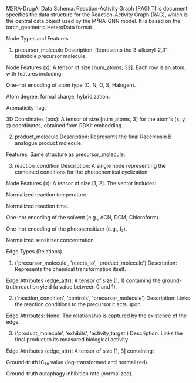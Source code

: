 M2RA-DrugAI Data Schema: Reaction-Activity Graph (RAG)
This document specifies the data structure for the Reaction-Activity Graph (RAG), which is the central data object used by the M²RA-GNN model. It is based on the torch_geometric.HeteroData format.

Node Types and Features
1. precursor_molecule
Description: Represents the 3-alkenyl-2,3'-bisindole precursor molecule.

Node Features (x): A tensor of size [num_atoms, 32]. Each row is an atom, with features including:

One-hot encoding of atom type (C, N, O, S, Halogen).

Atom degree, formal charge, hybridization.

Aromaticity flag.

3D Coordinates (pos): A tensor of size [num_atoms, 3] for the atom's (x, y, z) coordinates, obtained from RDKit embedding.

2. product_molecule
Description: Represents the final Racemosin B analogue product molecule.

Features: Same structure as precursor_molecule.

3. reaction_condition
Description: A single node representing the combined conditions for the photochemical cyclization.

Node Features (x): A tensor of size [1, 2]. The vector includes:

Normalized reaction temperature.

Normalized reaction time.

One-hot encoding of the solvent (e.g., ACN, DCM, Chloroform).

One-hot encoding of the photosensitizer (e.g., I₂).

Normalized sensitizer concentration.

Edge Types (Relations)
1. ('precursor_molecule', 'reacts_to', 'product_molecule')
Description: Represents the chemical transformation itself.

Edge Attributes (edge_attr): A tensor of size [1, 1] containing the ground-truth reaction yield (a value between 0 and 1).

2. ('reaction_condition', 'controls', 'precursor_molecule')
Description: Links the reaction conditions to the precursor it acts upon.

Edge Attributes: None. The relationship is captured by the existence of the edge.

3. ('product_molecule', 'exhibits', 'activity_target')
Description: Links the final product to its measured biological activity.

Edge Attributes (edge_attr): A tensor of size [1, 3] containing:

Ground-truth IC₅₀ value (log-transformed and normalized).

Ground-truth autophagy inhibition rate (normalized).
